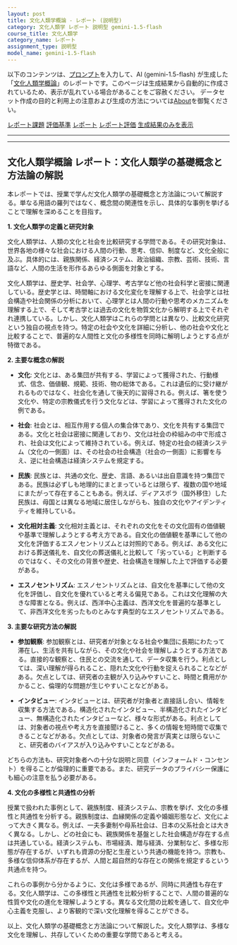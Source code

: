 ```yaml
---
layout: post
title: 文化人類学概論 - レポート (説明型)
category: 文化人類学 レポート 説明型 gemini-1.5-flash
course_title: 文化人類学
category_name: レポート
assignment_type: 説明型
model_name: gemini-1.5-flash
---
```


以下のコンテンツは、[プロンプト](https://github.com/takedatoshiyuki/synthetic_assignments/tree/main/generated/文化人類学/gemini-1.5-flash/prompt_レポート-説明型.md)を入力して、AI (gemini-1.5-flash) が生成した「[文化人類学概論](/contents/文化人類学/)」のレポートです。このページは生成結果から自動的に作成されているため、表示が乱れている場合があることをご容赦ください。
データセット作成の目的と利用上の注意および生成の方法については[About](/About)を御覧ください。

[レポート課題](../レポート課題-説明型)
[評価基準](../評価基準-説明型)
[レポート](../レポート-説明型)
[レポート評価](../レポート評価-説明型)
[生成結果のみを表示](https://github.com/takedatoshiyuki/synthetic_assignments/tree/main/generated/文化人類学/gemini-1.5-flash/レポート-説明型.md)
  

***
***
  
## 文化人類学概論 レポート：文化人類学の基礎概念と方法論の解説

本レポートでは、授業で学んだ文化人類学の基礎概念と方法論について解説する。単なる用語の羅列ではなく、概念間の関連性を示し、具体的な事例を挙げることで理解を深めることを目指す。

**1. 文化人類学の定義と研究対象**

文化人類学は、人類の文化と社会を比較研究する学問である。その研究対象は、世界各地の様々な社会における人間の行動、思考、信仰、制度など、文化全般に及ぶ。具体的には、親族関係、経済システム、政治組織、宗教、芸術、技術、言語など、人間の生活を形作るあらゆる側面を対象とする。

文化人類学は、歴史学、社会学、心理学、考古学など他の社会科学と密接に関連している。歴史学とは、時間軸における文化変化を理解する上で、社会学とは社会構造や社会関係の分析において、心理学とは人間の行動や思考のメカニズムを理解する上で、そして考古学とは過去の文化を物質文化から解明する上でそれぞれ連携している。しかし、文化人類学はこれらの学問とは異なり、比較文化研究という独自の視点を持つ。特定の社会や文化を詳細に分析し、他の社会や文化と比較することで、普遍的な人間性と文化の多様性を同時に解明しようとする点が特徴である。


**2. 主要な概念の解説**

* **文化**: 文化とは、ある集団が共有する、学習によって獲得された、行動様式、信念、価値観、規範、技術、物の総体である。これは遺伝的に受け継がれるものではなく、社会化を通して後天的に習得される。例えば、箸を使う文化や、特定の宗教儀式を行う文化などは、学習によって獲得された文化の例である。

* **社会**: 社会とは、相互作用する個人の集合体であり、文化を共有する集団である。文化と社会は密接に関連しており、文化は社会の枠組みの中で形成され、社会は文化によって維持されている。例えば、特定の社会の経済システム（文化の一側面）は、その社会の社会構造（社会の一側面）に影響を与え、逆に社会構造は経済システムを規定する。

* **民族**: 民族とは、共通の文化、歴史、言語、あるいは出自意識を持つ集団である。民族は必ずしも地理的にまとまっているとは限らず、複数の国や地域にまたがって存在することもある。例えば、ディアスポラ（国外移住）した民族は、母国とは異なる地域に居住しながらも、独自の文化やアイデンティティを維持している。

* **文化相対主義**: 文化相対主義とは、それぞれの文化をその文化固有の価値観や基準で理解しようとする考え方である。自文化の価値観を基準にして他の文化を評価するエスノセントリズムとは対照的である。例えば、ある文化における葬送儀礼を、自文化の葬送儀礼と比較して「劣っている」と判断するのではなく、その文化の背景や歴史、社会構造を理解した上で評価する必要がある。

* **エスノセントリズム**: エスノセントリズムとは、自文化を基準にして他の文化を評価し、自文化を優れていると考える偏見である。これは文化理解の大きな障害となる。例えば、西洋中心主義は、西洋文化を普遍的な基準として、非西洋文化を劣ったものとみなす典型的なエスノセントリズムである。


**3. 主要な研究方法の解説**

* **参加観察**: 参加観察とは、研究者が対象となる社会や集団に長期にわたって滞在し、生活を共有しながら、その文化や社会を理解しようとする方法である。直接的な観察と、住民との交流を通して、データ収集を行う。利点としては、深い理解が得られること、隠れた文化や行動を捉えられることなどがある。欠点としては、研究者の主観が入り込みやすいこと、時間と費用がかかること、倫理的な問題が生じやすいことなどがある。

* **インタビュー**: インタビューとは、研究者が対象者と直接話し合い、情報を収集する方法である。構造化されたインタビュー、半構造化されたインタビュー、無構造化されたインタビューなど、様々な形式がある。利点としては、対象者の視点や考え方を直接聞けること、多くの情報を短時間で収集できることなどがある。欠点としては、対象者の発言が真実とは限らないこと、研究者のバイアスが入り込みやすいことなどがある。

どちらの方法も、研究対象者への十分な説明と同意（インフォームド・コンセント）を得ることが倫理的に重要である。また、研究データのプライバシー保護にも細心の注意を払う必要がある。


**4. 文化の多様性と共通性の分析**

授業で扱われた事例として、親族制度、経済システム、宗教を挙げ、文化の多様性と共通性を分析する。親族制度は、血縁関係の定義や婚姻形態など、文化によって大きく異なる。例えば、一夫多妻制や母系社会は、日本の父系社会とは大きく異なる。しかし、どの社会にも、親族関係を基盤とした社会構造が存在する点は共通している。経済システムも、市場経済、贈与経済、分業制など、多様な形態が存在するが、いずれも資源の分配と生産という共通の機能を持つ。宗教も、多様な信仰体系が存在するが、人間と超自然的な存在との関係を規定するという共通点を持つ。

これらの事例から分かるように、文化は多様であるが、同時に共通性も存在する。文化人類学は、この多様性と共通性を比較分析することで、人間の普遍的な性質や文化の進化を理解しようとする。異なる文化間の比較を通して、自文化中心主義を克服し、より客観的で深い文化理解を得ることができる。


以上、文化人類学の基礎概念と方法論について解説した。文化人類学は、多様な文化を理解し、共存していくための重要な学問であると考える。
